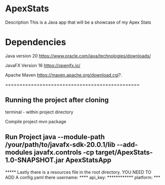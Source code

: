 # ApexStats
Description 
This is a Java app that will be a showcase of my Apex Stats 

Dependencies 
===============================================================
Java version 20 
https://www.oracle.com/java/technologies/downloads/

JavaFX Version 16 
https://openjfx.io/

Apache Maven
https://maven.apache.org/download.cgi?.

===============================================

Running the project after cloning 
-------------------------------------------------------------
terminal - within project directory 

Compile project 
mvn package 

Run Project 
java --module-path /your/path/to/javafx-sdk-20.0.1/lib --add-modules javafx.controls -cp target/ApexStats-1.0-SNAPSHOT.jar ApexStatsApp
--------------------------------------------
***** Lastly there is a resources file in the root directory. YOU NEED TO ADD A config.yaml there 
username: ****
api_key: ************
platform: ***





